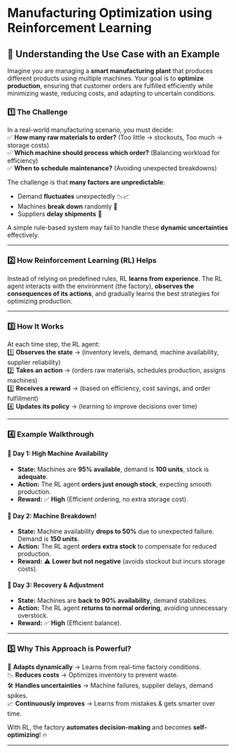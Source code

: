 # **Manufacturing Optimization using Reinforcement Learning**

## **📌 Understanding the Use Case with an Example**  

Imagine you are managing a **smart manufacturing plant** that produces different products using multiple machines. Your goal is to **optimize production**, ensuring that customer orders are fulfilled efficiently while minimizing waste, reducing costs, and adapting to uncertain conditions.  

### **1️⃣ The Challenge**  
In a real-world manufacturing scenario, you must decide:  
✅ **How many raw materials to order?** (Too little → stockouts, Too much → storage costs)  
✅ **Which machine should process which order?** (Balancing workload for efficiency)  
✅ **When to schedule maintenance?** (Avoiding unexpected breakdowns)  

The challenge is that **many factors are unpredictable**:  
- Demand **fluctuates** unexpectedly 📉📈  
- Machines **break down** randomly 🔧  
- Suppliers **delay shipments** 🚚  

A simple rule-based system may fail to handle these **dynamic uncertainties** effectively.  

---

### **2️⃣ How Reinforcement Learning (RL) Helps**  
Instead of relying on predefined rules, RL **learns from experience**. The RL agent interacts with the environment (the factory), **observes the consequences of its actions**, and gradually learns the best strategies for optimizing production.  

---

### **3️⃣ How It Works**  
At each time step, the RL agent:  
1️⃣ **Observes the state** → (inventory levels, demand, machine availability, supplier reliability)  
2️⃣ **Takes an action** → (orders raw materials, schedules production, assigns machines)  
3️⃣ **Receives a reward** → (based on efficiency, cost savings, and order fulfillment)  
4️⃣ **Updates its policy** → (learning to improve decisions over time)  

---

### **4️⃣ Example Walkthrough**  

#### **🔹 Day 1: High Machine Availability**  
- **State:** Machines are **95% available**, demand is **100 units**, stock is **adequate**.  
- **Action:** The RL agent **orders just enough stock**, expecting smooth production.  
- **Reward:** ✅ **High** (Efficient ordering, no extra storage cost).  

#### **🔹 Day 2: Machine Breakdown!**  
- **State:** Machine availability **drops to 50%** due to unexpected failure. Demand is **150 units**.  
- **Action:** The RL agent **orders extra stock** to compensate for reduced production.  
- **Reward:** ⚠ **Lower but not negative** (avoids stockout but incurs storage costs).  

#### **🔹 Day 3: Recovery & Adjustment**  
- **State:** Machines are **back to 90% availability**, demand stabilizes.  
- **Action:** The RL agent **returns to normal ordering**, avoiding unnecessary overstock.  
- **Reward:** ✅ **High** (Efficient balance).  

---

### **5️⃣ Why This Approach is Powerful?**  
🚀 **Adapts dynamically** → Learns from real-time factory conditions.  
📉 **Reduces costs** → Optimizes inventory to prevent waste.  
🛠 **Handles uncertainties** → Machine failures, supplier delays, demand spikes.  
📈 **Continuously improves** → Learns from mistakes & gets smarter over time.  

With RL, the factory **automates decision-making** and becomes **self-optimizing**! 🔥  

---

